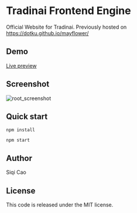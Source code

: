 # Tradinai Frontend Engine
Official Website for Tradinai.
Previously hosted on https://dotku.github.io/mayflower/

## Demo
[Live preview](https://root-template.netlify.com/)

## Screenshot

![root_screenshot](https://user-images.githubusercontent.com/25878302/61295297-029b0880-a7d8-11e9-84dd-21bb9acc9bb7.jpg)

## Quick start

```
npm install 

npm start
```

## Author
Siqi Cao

## License
This code is released under the MIT license.
